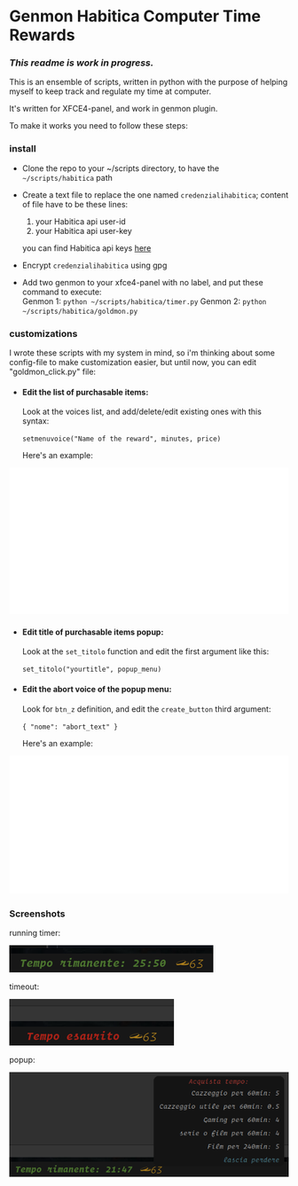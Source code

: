 # Genmon Habitica Computer Time Rewards  
  
### _This readme is work in progress._  
  
This is an ensemble of scripts, written in python with the purpose of helping myself to keep track and regulate my time at computer.  
  
It's written for XFCE4-panel, and work in genmon plugin.  
  
To make it works you need to follow these steps:

  

### install
 - Clone the repo to your ~/scripts directory, to have the `~/scripts/habitica` path  
 - Create a text file to replace the one named `credenzialihabitica`; content of file have to be these lines:
	1. your Habitica api user-id
	2. your Habitica api user-key

	you can find Habitica api keys [here](https://habitica.com/user/settings/api)
 - Encrypt `credenzialihabitica` using gpg  
 - Add two genmon to your xfce4-panel with no label, and put these command to execute:  
    Genmon 1: `python ~/scripts/habitica/timer.py`
    Genmon 2: `python ~/scripts/habitica/goldmon.py`
 
### customizations
I wrote these scripts with my system in mind, so i'm thinking about some config-file to make customization easier, but until now, you can edit "goldmon_click.py" file:  
  
- #### Edit the list of purchasable items:

	Look at the voices list, and add/delete/edit existing ones with this syntax:

  	`setmenuvoice("Name of the reward", minutes, price)`

	Here's an example:

![a](https://github.com/DavideFasolo/habitica/blob/8109a475f186482ca5fbfd25566df071a3231798/images/voices.svg)
  
- #### Edit title of purchasable items popup:

	Look at the `set_titolo` function and edit the first argument like this:

	`set_titolo("yourtitle", popup_menu)`

- #### Edit the abort voice of the popup menu:

	Look for `btn_z` definition, and edit the `create_button` third argument:

	`{ "nome": "abort_text" }`

	Here's an example:

![a](https://github.com/DavideFasolo/habitica/blob/bd4b09b90247c70bd62234040476dfb28b3a8b20/images/create_button.svg)

### Screenshots

running timer:

![a](https://github.com/DavideFasolo/habitica/blob/22f3dd0192e456458b1e7bd9732bd4737778b45c/images/genmoninpanel.png)

timeout:

![a](https://github.com/DavideFasolo/habitica/blob/22f3dd0192e456458b1e7bd9732bd4737778b45c/images/timeout.png)

popup:

![a](https://github.com/DavideFasolo/habitica/blob/22f3dd0192e456458b1e7bd9732bd4737778b45c/images/popup.png)
